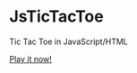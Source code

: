 # JsTicTacToe
Tic Tac Toe in JavaScript/HTML

[Play it now!](https://timothyk.github.io/TicTacToe/)
